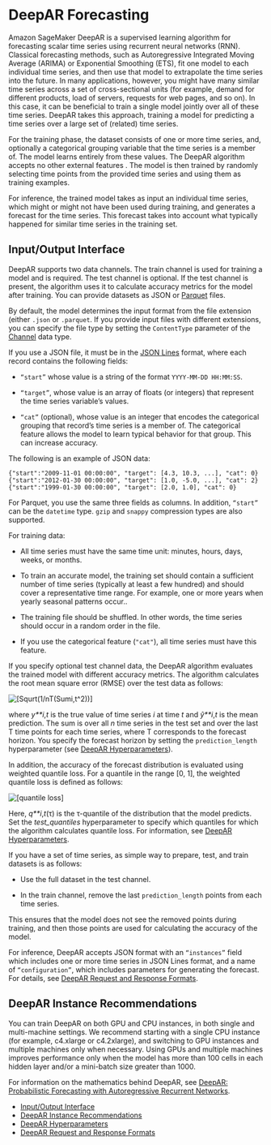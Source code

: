 # DeepAR Forecasting<a name="deepar"></a>

Amazon SageMaker DeepAR is a supervised learning algorithm for forecasting scalar time series using recurrent neural networks \(RNN\)\. Classical forecasting methods, such as Autoregressive Integrated Moving Average \(ARIMA\) or Exponential Smoothing \(ETS\), fit one model to each individual time series, and then use that model to extrapolate the time series into the future\. In many applications, however, you might have many similar time series across a set of cross\-sectional units \(for example, demand for different products, load of servers, requests for web pages, and so on\)\. In this case, it can be beneficial to train a single model jointly over all of these time series\. DeepAR takes this approach, training a model for predicting a time series over a large set of \(related\) time series\.

For the training phase, the dataset consists of one or more time series, and, optionally a categorical grouping variable that the time series is a member of\. The model learns entirely from these values\. The DeepAR algorithm accepts no other external features \. The model is then trained by randomly selecting time points from the provided time series and using them as training examples\.

For inference, the trained model takes as input an individual time series, which might or might not have been used during training, and generates a forecast for the time series\. This forecast takes into account what typically happened for similar time series in the training set\. 

## Input/Output Interface<a name="deepar-inputoutput"></a>

DeepAR supports two data channels\. The train channel is used for training a model and is required\. The test channel is optional\. If the test channel is present, the algorithm uses it to calculate accuracy metrics for the model after training\. You can provide datasets as JSON or [Parquet](https://parquet.apache.org/) files\.

By default, the model determines the input format from the file extension \(either `.json` or `.parquet`\. If you provide input files with different extensions, you can specify the file type by setting the `ContentType` parameter of the [Channel](API_Channel.md) data type\. 

If you use a JSON file, it must be in the [JSON Lines](http://jsonlines.org/) format, where each record contains the following fields:

+ `“start”` whose value is a string of the format `YYYY-MM-DD HH:MM:SS`\.

+ `“target”`, whose value is an array of floats \(or integers\) that represent the time series variable’s values\.

+ `“cat”` \(optional\), whose value is an integer that encodes the categorical grouping that record’s time series is a member of\. The categorical feature allows the model to learn typical behavior for that group\. This can increase accuracy\.

The following is an example of JSON data:

```
{"start":"2009-11-01 00:00:00", "target": [4.3, 10.3, ...], "cat": 0}
{"start":"2012-01-30 00:00:00", "target": [1.0, -5.0, ...], "cat": 2}
{"start":"1999-01-30 00:00:00", "target": [2.0, 1.0], "cat": 0}
```

For Parquet, you use the same three fields as columns\. In addition, `“start”` can be the `datetime` type\. `gzip` and `snappy` compression types are also supported\.

For training data:

+ All time series must have the same time unit: minutes, hours, days, weeks, or months\.

+ To train an accurate model, the training set should contain a sufficient number of time series \(typically at least a few hundred\) and should cover a representative time range\. For example, one or more years when yearly seasonal patterns occur\.\.

+ The training file should be shuffled\. In other words, the time series should occur in a random order in the file\.

+ If you use the categorical feature \(`"cat"`\), all time series must have this feature\.

If you specify optional test channel data, the DeepAR algorithm evaluates the trained model with different accuracy metrics\. The algorithm calculates the root mean square error \(RMSE\) over the test data as follows:

![\[Squrt(1/nT(Sum[i,t](y-hat(i,t)-y(i,t))^2))\]](http://docs.aws.amazon.com/sagemaker/latest/dg/images/deepar-1.png)

where *y**i*,*t* is the true value of time series *i* at time *t* and *ŷ**i*,*t* is the mean prediction\. The sum is over all *n* time series in the test set and over the last Τ time points for each time series, where Τ corresponds to the forecast horizon\. You specify the forecast horizon by setting the `prediction_length` hyperparameter \(see [DeepAR Hyperparameters](deepar_hyperparameters.md)\)\.

In addition, the accuracy of the forecast distribution is evaluated using weighted quantile loss\. For a quantile in the range \[0, 1\], the weighted quantile loss is defined as follows:

![\[quantile loss\]](http://docs.aws.amazon.com/sagemaker/latest/dg/images/deepar-2.png)

Here, *q**i*,*t*\(τ\) is the τ\-quantile of the distribution that the model predicts\. Set the *test\_quantiles* hyperparameter to specify which quantiles for which the algorithm calculates quantile loss\. For information, see [DeepAR Hyperparameters](deepar_hyperparameters.md)\. 

If you have a set of time series, as simple way to prepare, test, and train datasets is as follows:

+ Use the full dataset in the test channel\.

+ In the train channel, remove the last `prediction_length` points from each time series\.

This ensures that the model does not see the removed points during training, and then those points are used for calculating the accuracy of the model\.

For inference, DeepAR accepts JSON format with an `“instances”` field which includes one or more time series in JSON Lines format, and a name of `“configuration”`, which includes parameters for generating the forecast\. For details, see [DeepAR Request and Response Formats](deepar-in-formats.md)\.

## DeepAR Instance Recommendations<a name="deepar-instances"></a>

You can train DeepAR on both GPU and CPU instances, in both single and multi\-machine settings\. We recommend starting with a single CPU instance \(for example, c4\.xlarge or c4\.2xlarge\), and switching to GPU instances and multiple machines only when necessary\. Using GPUs and multiple machines improves performance only when the model has more than 100 cells in each hidden layer and/or a mini\-batch size greater than 1000\.

For information on the mathematics behind DeepAR, see [DeepAR: Probabilistic Forecasting with Autoregressive Recurrent Networks](https://arxiv.org/abs/1704.04110)\. 


+ [Input/Output Interface](#deepar-inputoutput)
+ [DeepAR Instance Recommendations](#deepar-instances)
+ [DeepAR Hyperparameters](deepar_hyperparameters.md)
+ [DeepAR Request and Response Formats](deepar-in-formats.md)